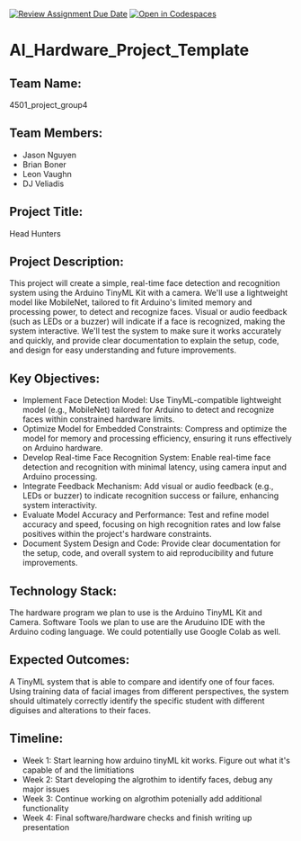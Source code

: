 [![Review Assignment Due Date](https://classroom.github.com/assets/deadline-readme-button-22041afd0340ce965d47ae6ef1cefeee28c7c493a6346c4f15d667ab976d596c.svg)](https://classroom.github.com/a/Buol6fpg)
[![Open in Codespaces](https://classroom.github.com/assets/launch-codespace-2972f46106e565e64193e422d61a12cf1da4916b45550586e14ef0a7c637dd04.svg)](https://classroom.github.com/open-in-codespaces?assignment_repo_id=16838356)

# AI_Hardware_Project_Template

## Team Name: 
4501_project_group4

## Team Members:
- Jason Nguyen
- Brian Boner
- Leon Vaughn
- DJ Veliadis

## Project Title:
Head Hunters

## Project Description:
This project will create a simple, real-time face detection and recognition system using the Arduino TinyML Kit with a camera. We'll use a lightweight model like MobileNet, tailored to fit Arduino's limited memory and processing power, to detect and recognize faces. Visual or audio feedback (such as LEDs or a buzzer) will indicate if a face is recognized, making the system interactive. We'll test the system to make sure it works accurately and quickly, and provide clear documentation to explain the setup, code, and design for easy understanding and future improvements.

## Key Objectives:
- Implement Face Detection Model: Use TinyML-compatible lightweight model (e.g., MobileNet) tailored for Arduino to detect and recognize faces within constrained hardware limits.
- Optimize Model for Embedded Constraints: Compress and optimize the model for memory and processing efficiency, ensuring it runs effectively on Arduino hardware.
- Develop Real-time Face Recognition System: Enable real-time face detection and recognition with minimal latency, using camera input and Arduino processing.
- Integrate Feedback Mechanism: Add visual or audio feedback (e.g., LEDs or buzzer) to indicate recognition success or failure, enhancing system interactivity.
- Evaluate Model Accuracy and Performance: Test and refine model accuracy and speed, focusing on high recognition rates and low false positives within the project's hardware constraints.
- Document System Design and Code: Provide clear documentation for the setup, code, and overall system to aid reproducibility and future improvements.

## Technology Stack:
The hardware program we plan to use is the Arduino TinyML Kit and Camera.
Software Tools we plan to use are the Aruduino IDE with the Arduino coding language.
We could potentially use Google Colab as well.

## Expected Outcomes:
A TinyML system that is able to compare and identify one of four faces. Using training data of facial images from different perspectives, the system should ultimately correctly identify the specific student with different diguises and alterations to their faces. 

## Timeline:
- Week 1: Start learning how arduino tinyML kit works. Figure out what it's capable of and the limitiations 
- Week 2: Start developing the algrothim to identify faces, debug any major issues 
- Week 3: Continue working on algrothim potenially add additional functionality
- Week 4: Final software/hardware checks and finish writing up presentation
